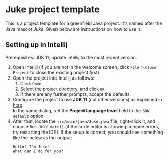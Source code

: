 # Juke project template

This is a project template for a greenfield Java project. It's named after the Java mascot _Juke_. Given below are instructions on how to use it.

## Setting up in Intellij

Prerequisites: JDK 11, update Intellij to the most recent version.

1. Open Intellij (if you are not in the welcome screen, click `File` > `Close Project` to close the existing project first)
1. Open the project into Intellij as follows:
   1. Click `Open`.
   1. Select the project directory, and click `OK`.
   1. If there are any further prompts, accept the defaults.
1. Configure the project to use **JDK 11** (not other versions) as explained in [here](https://www.jetbrains.com/help/idea/sdk.html#set-up-jdk).<br>
   In the same dialog, set the **Project language level** field to the `SDK default` option.
3. After that, locate the `src/main/java/Juke.java` file, right-click it, and choose `Run Juke.main()` (if the code editor is showing compile errors, try restarting the IDE). If the setup is correct, you should see something like the below as the output:
   ```
   Hello! I'm Juke!
   What can I do for you?
   ```
